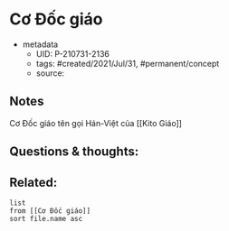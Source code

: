 # Cơ Đốc giáo

- metadata
	- UID: P-210731-2136
	- tags: #created/2021/Jul/31, #permanent/concept 
	- source: 

## Notes
Cơ Đốc giáo tên gọi Hán-Việt của [[Kito Giáo]]

## Questions & thoughts:


## Related:
```dataview
list
from [[Cơ Đốc giáo]]
sort file.name asc
```